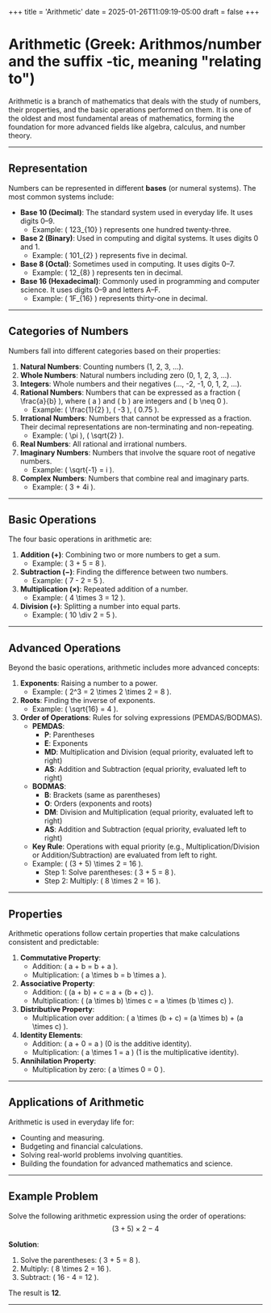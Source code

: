 +++
title = 'Arithmetic'
date = 2025-01-26T11:09:19-05:00
draft = false
+++

# Arithmetic (Greek: Arithmos/number and the suffix -tic, meaning "relating to")

Arithmetic is a branch of mathematics that deals with the study of numbers, their properties, and the basic operations performed on them. It is one of the oldest and most fundamental areas of mathematics, forming the foundation for more advanced fields like algebra, calculus, and number theory.

---

## Representation

Numbers can be represented in different **bases** (or numeral systems). The most common systems include:

- **Base 10 (Decimal)**: The standard system used in everyday life. It uses digits 0–9.
  - Example: \( 123_{10} \) represents one hundred twenty-three.
- **Base 2 (Binary)**: Used in computing and digital systems. It uses digits 0 and 1.
  - Example: \( 101_{2} \) represents five in decimal.
- **Base 8 (Octal)**: Sometimes used in computing. It uses digits 0–7.
  - Example: \( 12_{8} \) represents ten in decimal.
- **Base 16 (Hexadecimal)**: Commonly used in programming and computer science. It uses digits 0–9 and letters A–F.
  - Example: \( 1F_{16} \) represents thirty-one in decimal.

---

## Categories of Numbers

Numbers fall into different categories based on their properties:

1. **Natural Numbers**: Counting numbers (1, 2, 3, ...).
2. **Whole Numbers**: Natural numbers including zero (0, 1, 2, 3, ...).
3. **Integers**: Whole numbers and their negatives (..., -2, -1, 0, 1, 2, ...).
4. **Rational Numbers**: Numbers that can be expressed as a fraction \( \frac{a}{b} \), where \( a \) and \( b \) are integers and \( b \neq 0 \).
   - Example: \( \frac{1}{2} \), \( -3 \), \( 0.75 \).
5. **Irrational Numbers**: Numbers that cannot be expressed as a fraction. Their decimal representations are non-terminating and non-repeating.
   - Example: \( \pi \), \( \sqrt{2} \).
6. **Real Numbers**: All rational and irrational numbers.
7. **Imaginary Numbers**: Numbers that involve the square root of negative numbers.
   - Example: \( \sqrt{-1} = i \).
8. **Complex Numbers**: Numbers that combine real and imaginary parts.
   - Example: \( 3 + 4i \).

---

## Basic Operations

The four basic operations in arithmetic are:

1. **Addition (+)**: Combining two or more numbers to get a sum.
   - Example: \( 3 + 5 = 8 \).
2. **Subtraction (−)**: Finding the difference between two numbers.
   - Example: \( 7 - 2 = 5 \).
3. **Multiplication (×)**: Repeated addition of a number.
   - Example: \( 4 \times 3 = 12 \).
4. **Division (÷)**: Splitting a number into equal parts.
   - Example: \( 10 \div 2 = 5 \).

---

## Advanced Operations

Beyond the basic operations, arithmetic includes more advanced concepts:

1. **Exponents**: Raising a number to a power.
   - Example: \( 2^3 = 2 \times 2 \times 2 = 8 \).
2. **Roots**: Finding the inverse of exponents.
   - Example: \( \sqrt{16} = 4 \).
3. **Order of Operations**: Rules for solving expressions (PEMDAS/BODMAS).
   - **PEMDAS**:
     - **P**: Parentheses
     - **E**: Exponents
     - **MD**: Multiplication and Division (equal priority, evaluated left to right)
     - **AS**: Addition and Subtraction (equal priority, evaluated left to right)
   - **BODMAS**:
     - **B**: Brackets (same as parentheses)
     - **O**: Orders (exponents and roots)
     - **DM**: Division and Multiplication (equal priority, evaluated left to right)
     - **AS**: Addition and Subtraction (equal priority, evaluated left to right)
   - **Key Rule**: Operations with equal priority (e.g., Multiplication/Division or Addition/Subtraction) are evaluated from left to right.
   - Example: \( (3 + 5) \times 2 = 16 \).
     - Step 1: Solve parentheses: \( 3 + 5 = 8 \).
     - Step 2: Multiply: \( 8 \times 2 = 16 \).
---

## Properties

Arithmetic operations follow certain properties that make calculations consistent and predictable:

1. **Commutative Property**:
   - Addition: \( a + b = b + a \).
   - Multiplication: \( a \times b = b \times a \).
2. **Associative Property**:
   - Addition: \( (a + b) + c = a + (b + c) \).
   - Multiplication: \( (a \times b) \times c = a \times (b \times c) \).
3. **Distributive Property**:
   - Multiplication over addition: \( a \times (b + c) = (a \times b) + (a \times c) \).
4. **Identity Elements**:
   - Addition: \( a + 0 = a \) (0 is the additive identity).
   - Multiplication: \( a \times 1 = a \) (1 is the multiplicative identity).
5. **Annihilation Property**:
   - Multiplication by zero: \( a \times 0 = 0 \).

---

## Applications of Arithmetic

Arithmetic is used in everyday life for:
- Counting and measuring.
- Budgeting and financial calculations.
- Solving real-world problems involving quantities.
- Building the foundation for advanced mathematics and science.

---

## Example Problem

Solve the following arithmetic expression using the order of operations:
$$
(3 + 5) \times 2 - 4
$$

**Solution**:
1. Solve the parentheses: \( 3 + 5 = 8 \).
2. Multiply: \( 8 \times 2 = 16 \).
3. Subtract: \( 16 - 4 = 12 \).

The result is **12**.

---

